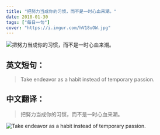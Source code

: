 ```yaml
---
title: "把努力当成你的习惯，而不是一时心血来潮。"
date: 2018-01-30
tags: ["每日一句"]
cover: "https://i.imgur.com/hV18uOW.jpg"
---
```


![把努力当成你的习惯，而不是一时心血来潮。](https://i.imgur.com/rIHgDFN.jpg)

## 英文短句：
> Take endeavor as a habit instead of temporary passion.

<!--more-->

## 中文翻译：
> 把努力当成你的习惯，而不是一时心血来潮。

![Take endeavor as a habit instead of temporary passion.](https://i.imgur.com/YjHuNpQ.jpg)

